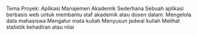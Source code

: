 Tema Proyek: Aplikasi Manajemen Akademik Sederhana
Sebuah aplikasi berbasis web untuk membantu staf akademik atau dosen dalam:
Mengelola data mahasiswa
Mengatur mata kuliah
Menyusun jadwal kuliah
Melihat statistik kehadiran atau nilai